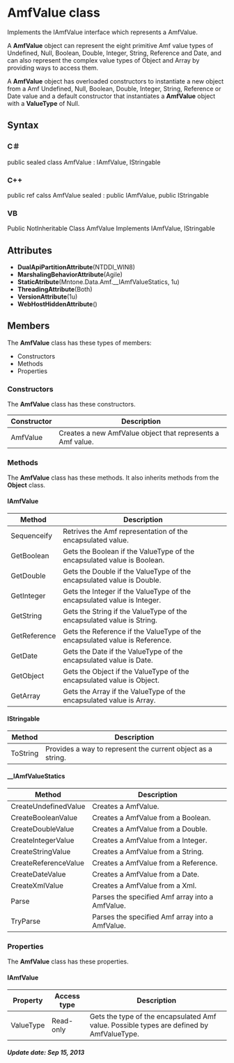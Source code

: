 # AmfValue class
Implements the IAmfValue interface which represents a AmfValue.

A **AmfValue** object can represent the eight primitive Amf value types of Undefined, Null, Boolean, Double, Integer, String, Reference and Date, and can also represent the complex value types of Object and Array by providing ways to access them.

A **AmfValue** object has overloaded constructors to instantiate a new object from a Amf Undefined, Null, Boolean, Double, Integer, String, Reference or Date value and a default constructor that instantiates a **AmfValue** object with a **ValueType** of Null.

## Syntax

### C＃
public sealed class AmfValue : IAmfValue, IStringable

### C++
public ref calss AmfValue sealed : public IAmfValue, public IStringable

### VB
Public NotInheritable Class AmfValue Implements IAmfValue, IStringable

## Attributes

- **DualApiPartitionAttribute**(NTDDI_WIN8)
- **MarshalingBehaviorAttribute**(Agile)
- **StaticAtribute**(Mntone.Data.Amf.__IAmfValueStatics, 1u)
- **ThreadingAttribute**(Both)
- **VersionAttribute**(1u)
- **WebHostHiddenAttribute**()

## Members
The **AmfValue** class has these types of members:

- Constructors
- Methods
- Properties

### Constructors
The **AmfValue** class has these constructors.

Constructor|Description
-----------|-----------
AmfValue   |Creates a new AmfValue object that represents a Amf value.

### Methods
The **AmfValue** class has these methods. It also inherits methods from the **Object** class.

#### IAmfValue

Method      |Description
------------|-----------
Sequenceify |Retrives the Amf representation of the encapsulated value.
GetBoolean  |Gets the Boolean if the ValueType of the encapsulated value is Boolean.
GetDouble   |Gets the Double if the ValueType of the encapsulated value is Double.
GetInteger  |Gets the Integer if the ValueType of the encapsulated value is Integer.
GetString   |Gets the String if the ValueType of the encapsulated value is String.
GetReference|Gets the Reference if the ValueType of the encapsulated value is Reference.
GetDate     |Gets the Date if the ValueType of the encapsulated value is Date.
GetObject   |Gets the Object if the ValueType of the encapsulated value is Object.
GetArray    |Gets the Array if the ValueType of the encapsulated value is Array.

#### IStringable

Method  |Description
--------|-----------
ToString|Provides a way to represent the current object as a string. 

#### __IAmfValueStatics

Method              |Description
--------------------|-----------
CreateUndefinedValue|Creates a AmfValue.
CreateBooleanValue  |Creates a AmfValue from a Boolean.
CreateDoubleValue   |Creates a AmfValue from a Double.
CreateIntegerValue  |Creates a AmfValue from a Integer.
CreateStringValue   |Creates a AmfValue from a String.
CreateReferenceValue|Creates a AmfValue from a Reference.
CreateDateValue     |Creates a AmfValue from a Date.
CreateXmlValue      |Creates a AmfValue from a Xml.
Parse               |Parses the specified Amf array into a AmfValue.
TryParse            |Parses the specified Amf array into a AmfValue.

### Properties
The **AmfValue** class has these properties.

#### IAmfValue

Property |Access type|Description
---------|-----------|-----------
ValueType|Read-only  |Gets the type of the encapsulated Amf value. Possible types are defined by AmfValueType.

##### Update date: Sep 15, 2013